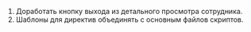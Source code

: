 1. Доработать кнопку выхода из детального просмотра сотрудника.
2. Шаблоны для директив объединять с основным файлов скриптов. 
